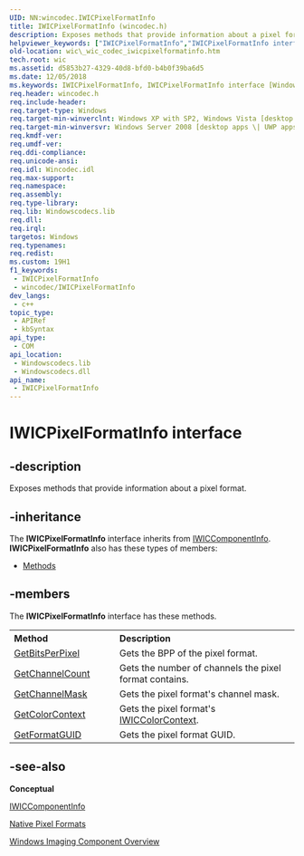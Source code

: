 ```yaml
---
UID: NN:wincodec.IWICPixelFormatInfo
title: IWICPixelFormatInfo (wincodec.h)
description: Exposes methods that provide information about a pixel format.
helpviewer_keywords: ["IWICPixelFormatInfo","IWICPixelFormatInfo interface [Windows Imaging Component]","IWICPixelFormatInfo interface [Windows Imaging Component]","described","_wic_codec_iwicpixelformatinfo","wic._wic_codec_iwicpixelformatinfo","wincodec/IWICPixelFormatInfo"]
old-location: wic\_wic_codec_iwicpixelformatinfo.htm
tech.root: wic
ms.assetid: d5853b27-4329-40d8-bfd0-b4b0f39ba6d5
ms.date: 12/05/2018
ms.keywords: IWICPixelFormatInfo, IWICPixelFormatInfo interface [Windows Imaging Component], IWICPixelFormatInfo interface [Windows Imaging Component],described, _wic_codec_iwicpixelformatinfo, wic._wic_codec_iwicpixelformatinfo, wincodec/IWICPixelFormatInfo
req.header: wincodec.h
req.include-header: 
req.target-type: Windows
req.target-min-winverclnt: Windows XP with SP2, Windows Vista [desktop apps \| UWP apps]
req.target-min-winversvr: Windows Server 2008 [desktop apps \| UWP apps]
req.kmdf-ver: 
req.umdf-ver: 
req.ddi-compliance: 
req.unicode-ansi: 
req.idl: Wincodec.idl
req.max-support: 
req.namespace: 
req.assembly: 
req.type-library: 
req.lib: Windowscodecs.lib
req.dll: 
req.irql: 
targetos: Windows
req.typenames: 
req.redist: 
ms.custom: 19H1
f1_keywords:
 - IWICPixelFormatInfo
 - wincodec/IWICPixelFormatInfo
dev_langs:
 - c++
topic_type:
 - APIRef
 - kbSyntax
api_type:
 - COM
api_location:
 - Windowscodecs.lib
 - Windowscodecs.dll
api_name:
 - IWICPixelFormatInfo
---
```


# IWICPixelFormatInfo interface


## -description

Exposes methods that provide information about a pixel format.

## -inheritance

The <b xmlns:loc="http://microsoft.com/wdcml/l10n">IWICPixelFormatInfo</b> interface inherits from <a href="https://docs.microsoft.com/windows/desktop/api/wincodec/nn-wincodec-iwiccomponentinfo">IWICComponentInfo</a>. <b>IWICPixelFormatInfo</b> also has these types of members:
<ul>
<li><a href="https://docs.microsoft.com/">Methods</a></li>
</ul>

## -members

The <b>IWICPixelFormatInfo</b> interface has these methods.
<table class="members" id="memberListMethods">
<tr>
<th align="left" width="37%">Method</th>
<th align="left" width="63%">Description</th>
</tr>
<tr data="declared;">
<td align="left" width="37%">
<a href="https://docs.microsoft.com/windows/desktop/api/wincodec/nf-wincodec-iwicpixelformatinfo-getbitsperpixel">GetBitsPerPixel</a>
</td>
<td align="left" width="63%">
Gets the BPP of the pixel format.

</td>
</tr>
<tr data="declared;">
<td align="left" width="37%">
<a href="https://docs.microsoft.com/windows/desktop/api/wincodec/nf-wincodec-iwicpixelformatinfo-getchannelcount">GetChannelCount</a>
</td>
<td align="left" width="63%">
Gets the number of channels the pixel format contains.

</td>
</tr>
<tr data="declared;">
<td align="left" width="37%">
<a href="https://docs.microsoft.com/windows/desktop/api/wincodec/nf-wincodec-iwicpixelformatinfo-getchannelmask">GetChannelMask</a>
</td>
<td align="left" width="63%">
Gets the pixel format's channel mask.

</td>
</tr>
<tr data="declared;">
<td align="left" width="37%">
<a href="https://docs.microsoft.com/windows/desktop/api/wincodec/nf-wincodec-iwicpixelformatinfo-getcolorcontext">GetColorContext</a>
</td>
<td align="left" width="63%">
Gets the pixel format's <a href="https://docs.microsoft.com/windows/desktop/api/wincodec/nn-wincodec-iwiccolorcontext">IWICColorContext</a>.

</td>
</tr>
<tr data="declared;">
<td align="left" width="37%">
<a href="https://docs.microsoft.com/windows/desktop/api/wincodec/nf-wincodec-iwicpixelformatinfo-getformatguid">GetFormatGUID</a>
</td>
<td align="left" width="63%">
Gets the pixel format GUID.

</td>
</tr>
</table>

## -see-also

<b>Conceptual</b>



<a href="https://docs.microsoft.com/windows/desktop/api/wincodec/nn-wincodec-iwiccomponentinfo">IWICComponentInfo</a>



<a href="https://docs.microsoft.com/windows/desktop/wic/-wic-codec-native-pixel-formats">Native Pixel Formats</a>



<a href="https://docs.microsoft.com/windows/desktop/wic/-wic-about-windows-imaging-codec">Windows Imaging Component Overview</a>

